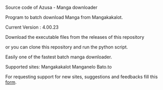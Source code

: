 Source code of Azusa - Manga downloader

Program to batch download Manga from Mangakakalot. 

Current Version : 4.00.23

Download the executable files from the releases of this repository

or you can clone this repository and run the python script.

Easily one of the fastest batch manga downloader.

Supported sites:
Mangakakalot
Manganelo
Bato.to

For requesting support for new sites, suggestions and feedbacks fill this [form](https://forms.gle/W6igzbXRw9yV7onc6 "Google Form").


